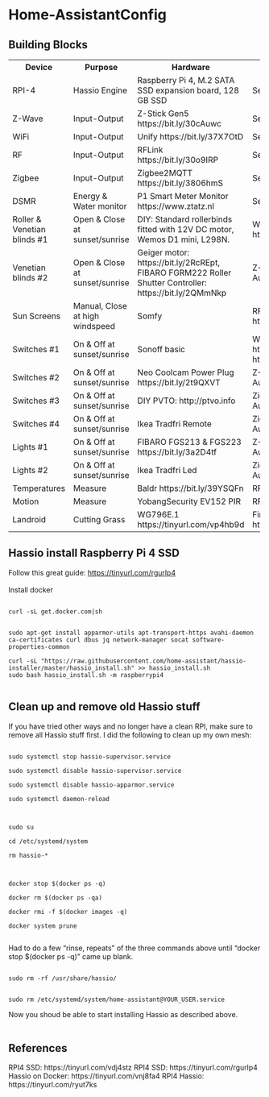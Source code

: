 # Home-AssistantConfig

<h2>Building Blocks</h2>

<table style="width:500px">
    <col width="50px" />
    <col width="50px" />
    <col width="200px" />
    <col width="200px" />
  <tr>
    <th>Device</th>
    <th>Purpose</th>
    <th>Hardware</th>
    <th>Software</th>
  </tr>
  <tr>
    <td>RPI-4</td>
    <td>Hassio Engine</td>
    <td>Raspberry Pi 4, M.2 SATA SSD expansion board, 128 GB SSD</td>
    <td>See Hassio</td>
  </tr>
  <tr>
    <td>Z-Wave</td>
    <td>Input-Output</td>
    <td>Z-Stick Gen5 https://bit.ly/30cAuwc</td>
    <td>See Hassio</td>
  </tr>
  <tr>
    <td>WiFi</td>
    <td>Input-Output</td>
    <td>Unify https://bit.ly/37X7OtD</td>
    <td>See Hassio</td>
  </tr>
  <tr>
    <td>RF</td>
    <td>Input-Output</td>
    <td>RFLink https://bit.ly/30o9IRP</td>
    <td>See Hassio</td>
  </tr>
  <tr>
    <td>Zigbee</td>
    <td>Input-Output</td>
    <td>Zigbee2MQTT https://bit.ly/3806hmS</td>
    <td>See Hassio</td>
  </tr>  
  <tr>
    <td>DSMR</td>
    <td>Energy & Water monitor</td>
    <td>P1 Smart Meter Monitor https://www.ztatz.nl</td>
    <td>See Hassio</td>
  </tr>  
  <tr>
    <td>Roller & Venetian blinds #1</td>
    <td>Open & Close at sunset/sunrise</td>
    <td>DIY: Standard rollerbinds fitted with 12V DC motor, Wemos D1 mini, L298N.</td>
    <td>WiFi: ESPHome, Bases: https://bit.ly/36NWvnp</td>
  </tr>
  <tr>
    <td>Venetian blinds #2</td>
    <td>Open & Close at sunset/sunrise</td>
    <td>Geiger motor: https://bit.ly/2RcREpt, FIBARO FGRM222 Roller Shutter Controller: https://bit.ly/2QMmNkp</td>
    <td>Z-Wave: See Hassio Automation</td>
  </tr>
  <tr>
    <td>Sun Screens</td>
    <td>Manual, Close at high windspeed</td>
    <td>Somfy</td>
    <td>RF: RFlink integration: https://bit.ly/3832FQL</td>
  </tr>  
  <tr>
    <td>Switches #1</td>
    <td>On & Off at sunset/sunrise</td>
    <td>Sonoff basic</td>
    <td>Wifi: Tasmota: https://bit.ly/2FFV4eP, https://bit.ly/38337hV</td>
  </tr>
  <tr>
    <td>Switches #2</td>
    <td>On & Off at sunset/sunrise</td>
    <td>Neo Coolcam Power Plug https://bit.ly/2t9QXVT</td>
    <td>Z-Wave See Hassio Automation</td>
  </tr>  
  <tr>
    <td>Switches #3</td>
    <td>On & Off at sunset/sunrise</td>
    <td>DIY PVTO: http://ptvo.info </td>
    <td>Zigbee: See Hassio Automation</td>
  </tr>
  <tr>
    <td>Switches #4</td>
    <td>On & Off at sunset/sunrise</td>
    <td>Ikea Tradfri Remote </td>
    <td>Zigbee: See Hassio Automation</td>
  </tr>  
  <tr>
    <td>Lights #1</td>
    <td>On & Off at sunset/sunrise</td>
    <td>FIBARO FGS213 & FGS223 https://bit.ly/3a2D4tf</td>
    <td>Z-Wave: See Hassio Automation</td>
  </tr>
  <tr>
    <td>Lights #2</td>
    <td>On & Off at sunset/sunrise</td>
    <td>Ikea Tradfri Led</td>
    <td>Zigbee: See Hassio Automation</td>
  </tr>
  <tr>
    <td>Temperatures</td>
    <td>Measure</td>
    <td>Baldr https://bit.ly/39YSQFn</td>
    <td>RF: See Hassio Automation</td>
  </tr> 
  <tr>
    <td>Motion</td>
    <td>Measure</td>
    <td>YobangSecurity EV152 PIR  </td>
    <td>RF: See Hassio Automation</td>
  </tr>
  <tr>
    <td>Landroid</td>
    <td>Cutting Grass</td>
    <td>WG796E.1 https://tinyurl.com/vp4hb9d</td>
    <td>Firmware 5.21 https://tinyurl.com/sxp9emc</td>
  </tr>   
</table>

<h2>Hassio install Raspberry Pi 4 SSD</h2>

Follow this great guide: https://tinyurl.com/rgurlp4 <br><br>
Install docker
<pre><code>
curl -sL get.docker.com|sh
</pre></code>
<pre><code>
sudo apt-get install apparmor-utils apt-transport-https avahi-daemon ca-certificates curl dbus jq network-manager socat software-properties-common <br>
curl -sL "https://raw.githubusercontent.com/home-assistant/hassio-installer/master/hassio_install.sh" >> hassio_install.sh
sudo bash hassio_install.sh -m raspberrypi4<br>
</pre></code>

<h2> Clean up and remove old Hassio stuff</h2>
If you have tried other ways and no longer have a clean RPI, make sure to remove all Hassio stuff first. I did the following to clean up my own mesh:
<pre><code>
sudo systemctl stop hassio-supervisor.service<br>
sudo systemctl disable hassio-supervisor.service<br>
sudo systemctl disable hassio-apparmor.service<br>
sudo systemctl daemon-reload<br>
</code></pre>
<pre><code>
sudo su<br>
cd /etc/systemd/system<br>
rm hassio-*<br>
</code></pre>
<pre><code>
docker stop $(docker ps -q)<br>
docker rm $(docker ps -qa)<br>
docker rmi -f $(docker images -q)<br>
docker system prune<br>
</code></pre>

Had to do a few “rinse, repeats” of the three commands above until “docker stop $(docker ps -q)” came up blank.
<pre><code>
sudo rm -rf /usr/share/hassio/
</code></pre>

<pre><code>
sudo rm /etc/systemd/system/home-assistant@YOUR_USER.service
</code></pre>
Now you shoud be able to start installing Hassio as described above.<br><br>

<h2>References</h2>
RPI4 SSD: https://tinyurl.com/vdj4stz
RPI4 SSD: https://tinyurl.com/rgurlp4
Hassio on Docker: https://tinyurl.com/vnj8fa4
RPI4 Hassio: https://tinyurl.com/ryut7ks





